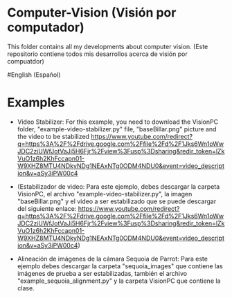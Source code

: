 # Computer-Vision (Visión por computador)
This folder contains all my developments about computer vision. (Este repositorio contiene todos mis desarrollos acerca de visión por compuatdor)

#English (Español)

# Examples
- Video Stabilizer: For this example, you need to download the VisionPC folder, "example-video-stabilizer.py" file, "baseBillar.png" picture and the video to be stabilized https://www.youtube.com/redirect?q=https%3A%2F%2Fdrive.google.com%2Ffile%2Fd%2F1Jks6Wn1oWwJDC2ziUWfJotVaJi5H6Fjr%2Fview%3Fusp%3Dsharing&redir_token=lZkVuO1z6h2KhFccapn01-W9XHZ8MTU4NDkyNDg1NEAxNTg0ODM4NDU0&event=video_description&v=aSy3iPW00c4

- (Estabilizador de video: Para este ejemplo, debes descargar la carpeta VisionPC, el archivo "example-video-stabilizer.py", la imagen "baseBillar.png" y el video a ser estabilizado que se puede descargar del siguiente enlace: https://www.youtube.com/redirect?q=https%3A%2F%2Fdrive.google.com%2Ffile%2Fd%2F1Jks6Wn1oWwJDC2ziUWfJotVaJi5H6Fjr%2Fview%3Fusp%3Dsharing&redir_token=lZkVuO1z6h2KhFccapn01-W9XHZ8MTU4NDkyNDg1NEAxNTg0ODM4NDU0&event=video_description&v=aSy3iPW00c4)

- Alineación de imágenes de la cámara Sequoia de Parrot: Para este ejemplo debes descargar la carpeta "sequoia_images" que contiene las imágenes de prueba a ser estabilizadas, también el archivo "example_sequoia_alignment.py" y la carpeta VisionPC que contiene la clase.
